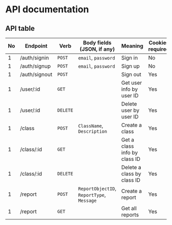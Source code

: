 # API documentation

## API table

| No  | Endpoint      | Verb     | Body fields (JSON, if any)                | Meaning                      | Cookies required |
| --- | ------------- | -------- | ----------------------------------------- | ---------------------------- | ---------------- |
| 1   | /auth/signin  | `POST`   | `email`, `password`                       | Sign in                      | No               |
| 1   | /auth/signup  | `POST`   | `email`, `password`                       | Sign up                      | No               |
| 1   | /auth/signout | `POST`   |                                           | Sign out                     | Yes              |
| 1   | /user/:id     | `GET`    |                                           | Get user info by user ID     | Yes              |
| 1   | /user/:id     | `DELETE` |                                           | Delete user by user ID       | Yes              |
| 1   | /class        | `POST`   | `ClassName`, `Description`                | Create a class               | Yes              |
| 1   | /class/:id    | `GET`    |                                           | Get a class info by class ID | Yes              |
| 1   | /class/:id    | `DELETE` |                                           | Delete a class by class ID   | Yes              |
| 1   | /report       | `POST`   | `ReportObjectID`, `ReportType`, `Message` | Create a report              | Yes              |
| 1   | /report       | `GET`    |                                           | Get all reports              | Yes              |

